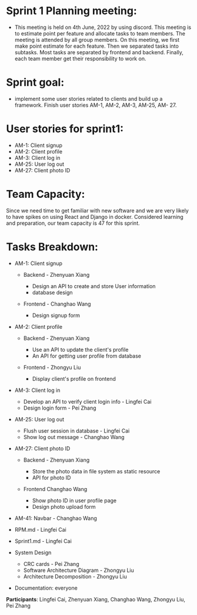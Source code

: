 # Sprint 1 Planning meeting:

- This meeting is held on 4th June, 2022 by using discord. This meeting is to estimate point per feature and allocate tasks to team members. The meeting is attended by all group members. On this meeting, we first make point estimate for each feature. Then we separated tasks into subtasks. Most tasks are separated by frontend and backend. Finally, each team member get their responsibility to work on. 

# Sprint goal:

- implement some user stories related to clients and build up a framework. Finish user stories AM-1, AM-2, AM-3, AM-25, AM- 27.

# User stories for sprint1:

- AM-1: Client signup
- AM-2: Client profile
- AM-3: Client log in
- AM-25: User log out
- AM-27: Client photo ID



# Team Capacity:

Since we need time to get familiar with new software and we are very likely to have spikes on using React and Django in docker. Considered learning and preparation, our team capacity is 47 for this sprint.

# Tasks Breakdown:

- AM-1: Client signup
  
  - Backend - Zhenyuan Xiang
    - Design an API to create and store User information
    - database design
  
  - Frontend - Changhao Wang 
    - Design signup form
  
- AM-2: Client profile

  - Backend - Zhenyuan Xiang

    - Use an API to update the client's profile
    - An API for getting user profile from database

  - Frontend - Zhongyu Liu

    - Display client's profile on frontend 

    

- AM-3: Client log in
  - Develop an API to verify client login info - Lingfei Cai
  - Design login form - Pei Zhang

- AM-25: User log out
  - Flush user session in database - Lingfei Cai
  - Show log out message - Changhao Wang

- AM-27: Client photo ID

  - Backend - Zhenyuan Xiang
    - Store the photo data in file system as static resource
    - API for photo ID

  - Frontend Changhao Wang
    - Show photo ID in user profile page
    - Design photo upload form

- AM-41: Navbar - Changhao Wang

- RPM.md - Lingfei Cai

- Sprint1.md - Lingfei Cai

- System Design

  - CRC cards - Pei Zhang
  - Software Architecture Diagram - Zhongyu Liu
  - Architecture Decomposition - Zhongyu Liu

- Documentation: everyone



**Participants**: Lingfei Cai, Zhenyuan Xiang, Changhao Wang, Zhongyu Liu, Pei Zhang